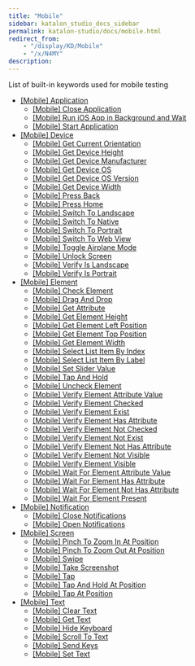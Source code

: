 ```yaml
---
title: "Mobile" 
sidebar: katalon_studio_docs_sidebar
permalink: katalon-studio/docs/mobile.html 
redirect_from:
    - "/display/KD/Mobile"
    - "/x/N4MY"
description: 
---
```

List of built-in keywords used for mobile testing

*   [\[Mobile\] Application](/display/KD/%5BMobile%5D+Application)
    *   [\[Mobile\] Close Application](/display/KD/%5BMobile%5D+Close+Application)
    *   [\[Mobile\] Run iOS App in Background and Wait](/display/KD/%5BMobile%5D+Run+iOS+App+in+Background+and+Wait)
    *   [\[Mobile\] Start Application](/display/KD/%5BMobile%5D+Start+Application)
*   [\[Mobile\] Device](/display/KD/%5BMobile%5D+Device)
    *   [\[Mobile\] Get Current Orientation](/display/KD/%5BMobile%5D+Get+Current+Orientation)
    *   [\[Mobile\] Get Device Height](/display/KD/%5BMobile%5D+Get+Device+Height)
    *   [\[Mobile\] Get Device Manufacturer](/display/KD/%5BMobile%5D+Get+Device+Manufacturer)
    *   [\[Mobile\] Get Device OS](/display/KD/%5BMobile%5D+Get+Device+OS)
    *   [\[Mobile\] Get Device OS Version](/display/KD/%5BMobile%5D+Get+Device+OS+Version)
    *   [\[Mobile\] Get Device Width](/display/KD/%5BMobile%5D+Get+Device+Width)
    *   [\[Mobile\] Press Back](/display/KD/%5BMobile%5D+Press+Back)
    *   [\[Mobile\] Press Home](/display/KD/%5BMobile%5D+Press+Home)
    *   [\[Mobile\] Switch To Landscape](/display/KD/%5BMobile%5D+Switch+To+Landscape)
    *   [\[Mobile\] Switch To Native](/display/KD/%5BMobile%5D+Switch+To+Native)
    *   [\[Mobile\] Switch To Portrait](/display/KD/%5BMobile%5D+Switch+To+Portrait)
    *   [\[Mobile\] Switch To Web View](/display/KD/%5BMobile%5D+Switch+To+Web+View)
    *   [\[Mobile\] Toggle Airplane Mode](/display/KD/%5BMobile%5D+Toggle+Airplane+Mode)
    *   [\[Mobile\] Unlock Screen](/display/KD/%5BMobile%5D+Unlock+Screen)
    *   [\[Mobile\] Verify Is Landscape](/display/KD/%5BMobile%5D+Verify+Is+Landscape)
    *   [\[Mobile\] Verify Is Portrait](/display/KD/%5BMobile%5D+Verify+Is+Portrait)
*   [\[Mobile\] Element](/display/KD/%5BMobile%5D+Element)
    *   [\[Mobile\] Check Element](/display/KD/%5BMobile%5D+Check+Element)
    *   [\[Mobile\] Drag And Drop](/display/KD/%5BMobile%5D+Drag+And+Drop)
    *   [\[Mobile\] Get Attribute](/display/KD/%5BMobile%5D+Get+Attribute)
    *   [\[Mobile\] Get Element Height](/display/KD/%5BMobile%5D+Get+Element+Height)
    *   [\[Mobile\] Get Element Left Position](/display/KD/%5BMobile%5D+Get+Element+Left+Position)
    *   [\[Mobile\] Get Element Top Position](/display/KD/%5BMobile%5D+Get+Element+Top+Position)
    *   [\[Mobile\] Get Element Width](/display/KD/%5BMobile%5D+Get+Element+Width)
    *   [\[Mobile\] Select List Item By Index](/display/KD/%5BMobile%5D+Select+List+Item+By+Index)
    *   [\[Mobile\] Select List Item By Label](/display/KD/%5BMobile%5D+Select+List+Item+By+Label)
    *   [\[Mobile\] Set Slider Value](/display/KD/%5BMobile%5D+Set+Slider+Value)
    *   [\[Mobile\] Tap And Hold](/display/KD/%5BMobile%5D+Tap+And+Hold)
    *   [\[Mobile\] Uncheck Element](/display/KD/%5BMobile%5D+Uncheck+Element)
    *   [\[Mobile\] Verify Element Attribute Value](/display/KD/%5BMobile%5D+Verify+Element+Attribute+Value)
    *   [\[Mobile\] Verify Element Checked](/display/KD/%5BMobile%5D+Verify+Element+Checked)
    *   [\[Mobile\] Verify Element Exist](/display/KD/%5BMobile%5D+Verify+Element+Exist)
    *   [\[Mobile\] Verify Element Has Attribute](/display/KD/%5BMobile%5D+Verify+Element+Has+Attribute)
    *   [\[Mobile\] Verify Element Not Checked](/display/KD/%5BMobile%5D+Verify+Element+Not+Checked)
    *   [\[Mobile\] Verify Element Not Exist](/display/KD/%5BMobile%5D+Verify+Element+Not+Exist)
    *   [\[Mobile\] Verify Element Not Has Attribute](/display/KD/%5BMobile%5D+Verify+Element+Not+Has+Attribute)
    *   [\[Mobile\] Verify Element Not Visible](/display/KD/%5BMobile%5D+Verify+Element+Not+Visible)
    *   [\[Mobile\] Verify Element Visible](/display/KD/%5BMobile%5D+Verify+Element+Visible)
    *   [\[Mobile\] Wait For Element Attribute Value](/display/KD/%5BMobile%5D+Wait+For+Element+Attribute+Value)
    *   [\[Mobile\] Wait For Element Has Attribute](/display/KD/%5BMobile%5D+Wait+For+Element+Has+Attribute)
    *   [\[Mobile\] Wait For Element Not Has Attribute](/display/KD/%5BMobile%5D+Wait+For+Element+Not+Has+Attribute)
    *   [\[Mobile\] Wait For Element Present](/display/KD/%5BMobile%5D+Wait+For+Element+Present)
*   [\[Mobile\] Notification](/display/KD/%5BMobile%5D+Notification)
    *   [\[Mobile\] Close Notifications](/display/KD/%5BMobile%5D+Close+Notifications)
    *   [\[Mobile\] Open Notifications](/display/KD/%5BMobile%5D+Open+Notifications)
*   [\[Mobile\] Screen](/display/KD/%5BMobile%5D+Screen)
    *   [\[Mobile\] Pinch To Zoom In At Position](/display/KD/%5BMobile%5D+Pinch+To+Zoom+In+At+Position)
    *   [\[Mobile\] Pinch To Zoom Out At Position](/display/KD/%5BMobile%5D+Pinch+To+Zoom+Out+At+Position)
    *   [\[Mobile\] Swipe](/display/KD/%5BMobile%5D+Swipe)
    *   [\[Mobile\] Take Screenshot](/display/KD/%5BMobile%5D+Take+Screenshot)
    *   [\[Mobile\] Tap](/display/KD/%5BMobile%5D+Tap)
    *   [\[Mobile\] Tap And Hold At Position](/display/KD/%5BMobile%5D+Tap+And+Hold+At+Position)
    *   [\[Mobile\] Tap At Position](/display/KD/%5BMobile%5D+Tap+At+Position)
*   [\[Mobile\] Text](/display/KD/%5BMobile%5D+Text)
    *   [\[Mobile\] Clear Text](/display/KD/%5BMobile%5D+Clear+Text)
    *   [\[Mobile\] Get Text](/display/KD/%5BMobile%5D+Get+Text)
    *   [\[Mobile\] Hide Keyboard](/display/KD/%5BMobile%5D+Hide+Keyboard)
    *   [\[Mobile\] Scroll To Text](/display/KD/%5BMobile%5D+Scroll+To+Text)
    *   [\[Mobile\] Send Keys](/display/KD/%5BMobile%5D+Send+Keys)
    *   [\[Mobile\] Set Text](/display/KD/%5BMobile%5D+Set+Text)